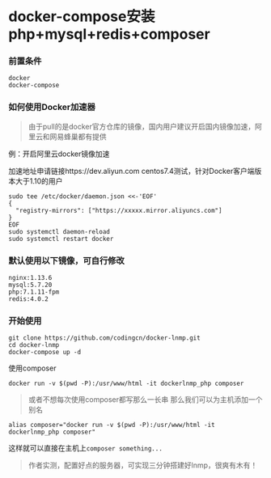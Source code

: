 # docker-compose安装php+mysql+redis+composer
### 前置条件
```
docker
docker-compose
```
### 如何使用Docker加速器
>由于pull的是docker官方仓库的镜像，国内用户建议开启国内镜像加速，阿里云和网易蜂巢都有提供

例：开启阿里云docker镜像加速

加速地址申请链接https://dev.aliyun.com
centos7.4测试，针对Docker客户端版本大于1.10的用户
```
sudo tee /etc/docker/daemon.json <<-'EOF'
{
  "registry-mirrors": ["https://xxxxx.mirror.aliyuncs.com"]
}
EOF
sudo systemctl daemon-reload
sudo systemctl restart docker
```
### 默认使用以下镜像，可自行修改
```
nginx:1.13.6
mysql:5.7.20
php:7.1.11-fpm
redis:4.0.2
```


### 开始使用
```
git clone https://github.com/codingcn/docker-lnmp.git
cd docker-lnmp
docker-compose up -d
```

使用composer
```
docker run -v $(pwd -P):/usr/www/html -it dockerlnmp_php composer
```
>或者不想每次使用composer都写那么一长串
那么我们可以为主机添加一个别名

```
alias composer="docker run -v $(pwd -P):/usr/www/html -it dockerlnmp_php composer"
```
这样就可以直接在主机上`composer something...`

>作者实测，配置好点的服务器，可实现三分钟搭建好lnmp，很爽有木有！